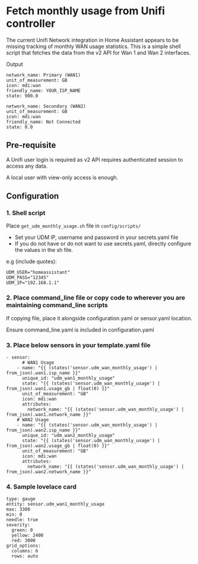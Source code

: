 # Fetch monthly usage from Unifi controller

The current Unifi Network integration in Home Assistant appears to be missing tracking of monthly WAN usage statistics. This is a simple shell script that fetches the data from the v2 API for Wan 1 and Wan 2 interfaces.

Output
```
network_name: Primary (WAN1)
unit_of_measurement: GB
icon: mdi:wan
friendly_name: YOUR_ISP_NAME
state: 900.0
```
```
network_name: Secondary (WAN2)
unit_of_measurement: GB
icon: mdi:wan
friendly_name: Not Connected
state: 0.0
```


## Pre-requisite
A Unifi user login is required as v2 API requires authenticated session to access any data.

A local user with view-only access is enough.

## Configuration

### 1. Shell script
Place `get_udm_monthly_usage.sh` file in `config/scripts/`

* Set your UDM IP, username and password in your secrets.yaml file
* If you do not have or do not want to use secrets.yaml, directly configure the values in the sh file.

e.g (include quotes):
```
UDM_USER="homeassistant"
UDM_PASS="12345"
UDM_IP="192.168.1.1"
```

### 2. Place command_line file or copy code to wherever you are maintaining command_line scripts

If copying file, place it alongside configuration.yaml or sensor.yaml location.

Ensure command_line.yaml is included in configuration.yaml


### 3. Place below sensors in your template.yaml file

```
- sensor:
      # WAN1 Usage
    - name: "{{ (states('sensor.udm_wan_monthly_usage') | from_json).wan1.isp_name }}"
      unique_id: "udm_wan1_monthly_usage"
      state: "{{ (states('sensor.udm_wan_monthly_usage') | from_json).wan1.usage_gb | float(0) }}"
      unit_of_measurement: "GB"
      icon: mdi:wan
      attributes:
        network_name: "{{ (states('sensor.udm_wan_monthly_usage') | from_json).wan1.network_name }}"
    # WAN2 Usage
    - name: "{{ (states('sensor.udm_wan_monthly_usage') | from_json).wan2.isp_name }}"
      unique_id: "udm_wan2_monthly_usage"
      state: "{{ (states('sensor.udm_wan_monthly_usage') | from_json).wan2.usage_gb | float(0) }}"
      unit_of_measurement: "GB"
      icon: mdi:wan
      attributes:
        network_name: "{{ (states('sensor.udm_wan_monthly_usage') | from_json).wan2.network_name }}"
```

### 4. Sample lovelace card

```
type: gauge
entity: sensor.udm_wan1_monthly_usage
max: 3300
min: 0
needle: true
severity:
  green: 0
  yellow: 2400
  red: 3000
grid_options:
  columns: 6
  rows: auto
```